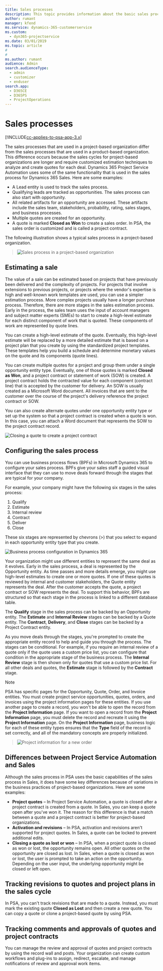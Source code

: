 ```yaml
---
title: Sales processes
description: This topic provides information about the basic sales processes.
author: rumant
manager: kfend
ms.service: dynamics-365-customerservice
ms.custom: 
  - dyn365-projectservice
ms.date: 03/01/2019
ms.topic: article
#
#
ms.author: rumant
audience: Admin
search.audienceType: 
  - admin
  - customizer
  - enduser
search.app: 
  - D365CE
  - D365PS
  - ProjectOperations
---
```


# Sales processes

[!INCLUDE[cc-applies-to-psa-app-3.x](../includes/cc-applies-to-psa-app-3x.md)]

The sales processes that are used in a project-based organization differ from the sales processes that are used in a product-based organization. This difference occurs because the sales cycles for project-based organizations are longer and require customized estimation techniques to analyze and create quotes for each deal. Dynamics 365 Project Service Automation uses some of the same functionality that is used in the sales process for Dynamics 365 Sales. Here are some examples:

- A Lead entity is used to track the sales process.
- Qualifying leads are tracked as opportunities. The sales process can also start with opportunity.
- All related artifacts for an opportunity are accessed. These artifacts include the sales team, stakeholders, probability, rating, sales stages, and business processes.
- Multiple quotes are created for an opportunity.
- A quote is marked **Closed as Won** to create a sales order. In PSA, the sales order is customized and is called a project contract.

The following illustration shows a typical sales process in a project-based organization.

> ![Sales process in a project-based organization](media/basic-guide-1.png)

## Estimating a sale
The value of a sale can be estimated based on projects that have previously been delivered and the complexity of projects. For projects that involve extensions to previous projects, or projects where the vendor's expertise is high and well-known work templates are used, you can use a simpler estimation process. More complex projects usually have a longer purchase process. Therefore, there are more stages in the sales estimation process. Early in the process, the sales team uses the input of account managers and subject matter experts (SMEs) to start to create a high-level estimate for each distinct component of work that is quoted. These components of work are represented by quote lines. 

You can create a high-level estimate of the quote. Eventually, this high-level estimate will be replaced by a more detailed estimate that is based on a project plan that you create by using the standardized project templates. These templates help you build a schedule and determine monetary values on the quote and its components (quote lines). 

You can create multiple quotes for a project and group them under a single opportunity entity type. Eventually, one of those quotes is marked **Closed as Won**, and a project contract or statement of work (SOW) is created. A project contract holds the contracted value for each component (contract line) that is accepted by the customer for delivery. An SOW is usually created as a Microsoft Word document. All invoices that are sent to the customer over the course of the project's delivery reference the project contract or SOW.

You can also create alternate quotes under one opportunity entity type or set up the system so that a project contract is created when a quote is won. In this case, you can attach a Word document that represents the SOW to the project contract record.

![Closing a quote to create a project contract](media/basic-guide-2.png)

## Configuring the sales process
You can use business process flows (BPFs) in Microsoft Dynamics 365 to configure your sales process. BPFs give your sales staff a guided visual interface that they can use to move deals forward through the stages that are typical for your company.

For example, your company might have the following six stages in the sales process:

1. Qualify
2. Estimate
3. Internal review
4. Contract
5. Deliver
6. Close

These six stages are represented by chevrons (\>) that you select to expand in each opportunity entity type that you create.

![Business process configuration in Dynamics 365](media/basic-guide-3.png)
 
Your organization might use different entities to represent the same deal as it evolves. Early in the sales process, a deal is represented by the Opportunity entity. As time passes and more details emerge, you might use high-level estimates to create one or more quotes. If one of these quotes is reviewed by internal and customer stakeholders, the Quote entity represents the deal. After the customer accepts the quote, a project contract or SOW represents the deal. To support this behavior, BPFs are structured so that each stage in the process is linked to a different database table.

The **Qualify** stage in the sales process can be backed by an Opportunity entity. The **Estimate** and **Internal Review** stages can be backed by a Quote entity. The **Contract**, **Delivery**, and **Close** stages can be backed by a Project Contract entity.

As you move deals through the stages, you're prompted to create the appropriate entity record to help and guide you through the process. The stages can be conditional. For example, if you require an internal review of a quote only if the quote uses a custom price list, you can configure that condition in the appropriate stage of the business process. The **Internal Review** stage is then shown only for quotes that use a custom price list. For all other deals and quotes, the **Estimate** stage is followed by the **Contract** stage.

> [!NOTE]
> PSA has specific pages for the Opportunity, Quote, Order, and Invoice entities. You must create project service opportunities, quotes, orders, and invoices using the project information pages for these entities. If you use another page to create a record, you won't be able to open the record from the **Project Information** page. If you want to open a record from the **Project Information** page, you must delete the record and recreate it using the **Project Information** page. On the **Project Information** page, business logic for each of these entity types ensures that the **Type** field of the record is set correctly, and all of the mandatory concepts are properly initialized.

> ![Project information for a new order](media/basic-guide-4.png)
 
## Differences between Project Service Automation and Sales
Although the sales process in PSA uses the basic capabilities of the sales process in Sales, it does have some key differences because of variations in the business practices of project-based organizations. Here are some examples:

- **Project quotes** – In Project Service Automation, a quote is closed after a project contract is created from a quote. In Sales, you can keep a quote open after you've won it. The reason for this difference is that a match between a quote and a project contract is better for project-based organizations. 
- **Activation and revisions** – In PSA, activation and revisions aren't supported for project quotes. In Sales, a quote can be locked to prevent additional edits.
- **Closing a quote as lost or won** – In PSA, when a project quote is closed as won or lost, the opportunity remains open. All other quotes on the opportunity are closed as lost. In Sales, when a quote is closed as won or lost, the user is prompted to take an action on the opportunity. Depending on the user input, the underlying opportunity might be closed or left open.

## Tracking revisions to quotes and project plans in the sales cycle
In PSA, you can't track revisions that are made to a quote. Instead, you must mark the existing quote **Closed as Lost** and then create a new quote. You can copy a quote or clone a project-based quote by using PSA.

## Tracking comments and approvals of quotes and project contracts
You can manage the review and approval of quotes and project contracts by using the record wall and posts. Your organization can create custom workflows and plug-ins to assign, redirect, escalate, and manage notifications of review and approval work items.
